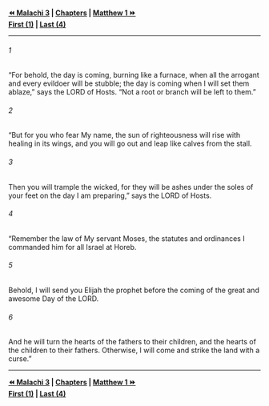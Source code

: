   
**[⏪ Malachi 3](./Malachi%203.md) | [Chapters](./_index.md) | [Matthew 1 ⏩](../44.40%20Matthew/Matthew%201.md)**  
**[First (1)](./Malachi%201.md) | [Last (4)](Malachi%204.md)**  
  
---  
  
###### 1  
“For behold, the day is coming, burning like a furnace, when all the arrogant and every evildoer will be stubble; the day is coming when I will set them ablaze,” says the LORD of Hosts. “Not a root or branch will be left to them.”  
  
###### 2  
“But for you who fear My name, the sun of righteousness will rise with healing in its wings, and you will go out and leap like calves from the stall.  
  
###### 3  
Then you will trample the wicked, for they will be ashes under the soles of your feet on the day I am preparing,” says the LORD of Hosts.  
  
###### 4  
“Remember the law of My servant Moses, the statutes and ordinances I commanded him for all Israel at Horeb.  
  
###### 5  
Behold, I will send you Elijah the prophet before the coming of the great and awesome Day of the LORD.  
  
###### 6  
And he will turn the hearts of the fathers to their children, and the hearts of the children to their fathers. Otherwise, I will come and strike the land with a curse.”  
  
  
---  
  
**[⏪ Malachi 3](./Malachi%203.md) | [Chapters](./_index.md) | [Matthew 1 ⏩](../44.40%20Matthew/Matthew%201.md)**  
**[First (1)](./Malachi%201.md) | [Last (4)](Malachi%204.md)**  
  
